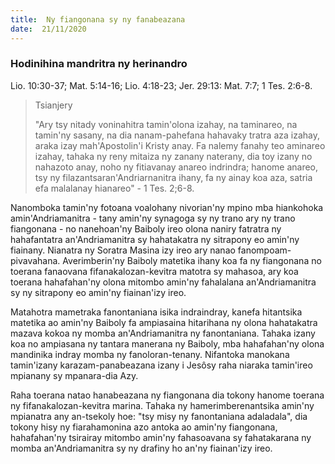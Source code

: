 ```yaml
---
title:  Ny fiangonana sy ny fanabeazana
date:  21/11/2020
---
```


### Hodinihina mandritra ny herinandro
Lio. 10:30-37; Mat. 5:14-16; Lio. 4:18-23; Jer. 29:13: Mat. 7:7; 1 Tes. 2:6-8.

> <p>Tsianjery</p>
> "Ary tsy nitady voninahitra tamin'olona izahay, na taminareo, na tamin'ny sasany, na dia nanam-pahefana hahavaky tratra aza izahay, araka izay mah'Apostolin'i Kristy anay. Fa nalemy fanahy teo aminareo izahay, tahaka ny reny mitaiza ny zanany naterany, dia toy izany no nahazoto anay, noho ny fitiavanay anareo indrindra; hanome anareo, tsy ny filazantsaran'Andriarnanitra ihany, fa ny ainay koa aza, satria efa malalanay hianareo" - 1 Tes. 2;6-8.

Nanomboka tamin'ny fotoana voalohany nivorian'ny mpino mba hiankohoka amin'Andriamanitra - tany amin'ny synagoga sy ny trano ary ny trano fiangonana - no nanehoan'ny Baiboly ireo olona naniry fatratra ny hahafantatra an'Andriamanitra sy hahatakatra ny sitrapony eo amin'ny fiainany. Nianatra ny Soratra Masina izy ireo ary nanao fanompoam-pivavahana. Averimberin'ny Baiboly matetika ihany koa fa ny fiangonana no toerana fanaovana fifanakalozan-kevitra matotra sy mahasoa, ary koa toerana hahafahan'ny olona mitombo amin'ny fahalalana an'Andriamanitra sy ny sitrapony eo amin'ny fiainan'izy ireo.

Matahotra mametraka fanontaniana isika indraindray, kanefa hitantsika matetika ao amin'ny Baiboly fa ampiasaina hitarihana ny olona hahatakatra mazava kokoa ny momba an'Andriamanitra ny fanontaniana. Tahaka izany koa no ampiasana ny tantara manerana ny Baiboly, mba hahafahan'ny olona mandinika indray momba ny fanoloran-tenany. Nifantoka manokana tamin'izany karazam-panabeazana izany i Jesôsy raha niaraka tamin'ireo mpianany sy mpanara-dia Azy.

Raha toerana natao hanabeazana ny fiangonana dia tokony hanome toerana ny fifanakalozan-kevitra marina. Tahaka ny hamerimberenantsika amin'ny mpianatra any an-tsekoly hoe: "tsy misy ny fanontaniana adaladala", dia tokony hisy ny fiarahamonina azo antoka ao amin'ny fiangonana, hahafahan'ny tsirairay mitombo amin'ny fahasoavana sy fahatakarana ny momba an'Andriamanitra sy ny drafiny ho an'ny fiainan'izy ireo.